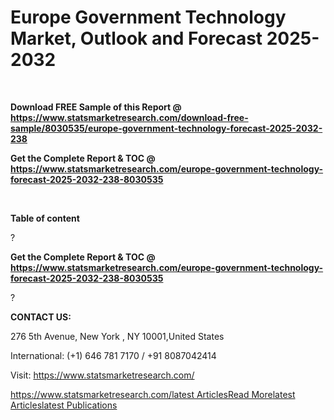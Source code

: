<h1>Europe Government Technology Market, Outlook and Forecast 2025-2032</h1><br/><p><strong>Download FREE Sample of this Report @ <a href="https://www.statsmarketresearch.com/download-free-sample/8030535/europe-government-technology-forecast-2025-2032-238">https://www.statsmarketresearch.com/download-free-sample/8030535/europe-government-technology-forecast-2025-2032-238</a></strong></p>
 
 
 
 <div><b>Get the Complete Report & TOC @ <a href="https://www.statsmarketresearch.com/europe-government-technology-forecast-2025-2032-238-8030535">https://www.statsmarketresearch.com/europe-government-technology-forecast-2025-2032-238-8030535</a></b></div>
 
 
 
 <p><br />
 
 <b>Table of content</b></p>
 
 
 
 <p>? </p>
 
 
 
 <div><b>Get the Complete Report & TOC @ <a href="https://www.statsmarketresearch.com/europe-government-technology-forecast-2025-2032-238-8030535">https://www.statsmarketresearch.com/europe-government-technology-forecast-2025-2032-238-8030535</a></b></div>
 
 
 
 <p>? </p>
 
 
 
 <p><b>CONTACT US:</b><br />
 
 276 5th Avenue, New York , NY 10001,United States<br />
 
 International: (+1) 646 781 7170 / +91 8087042414<br />
 
 Visit: <a href="https://www.statsmarketresearch.com/">https://www.statsmarketresearch.com/</a><br />
 
 <a href="https://gyeongbokgung.com">https://www.statsmarketresearch.com/</a><a href="https://hallyeomaritime.com">latest Articles</a><a href="https://jingwansa.com">Read More</a><a href="https://nguoiviet.jp/">latest Articles</a><a href="https://www.intelmarketresearch.com/">latest Publications</a></p>